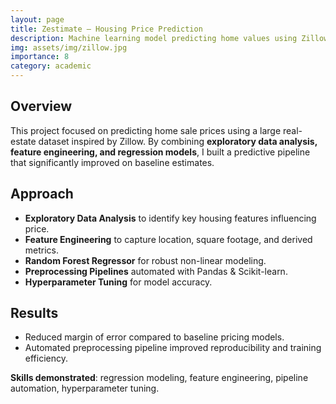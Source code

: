 ```yaml
---
layout: page
title: Zestimate — Housing Price Prediction
description: Machine learning model predicting home values using Zillow-like datasets with advanced feature engineering.
img: assets/img/zillow.jpg
importance: 8
category: academic
---
```


## Overview
This project focused on predicting home sale prices using a large real-estate dataset inspired by Zillow. By combining **exploratory data analysis, feature engineering, and regression models**, I built a predictive pipeline that significantly improved on baseline estimates.  

## Approach
- **Exploratory Data Analysis** to identify key housing features influencing price.  
- **Feature Engineering** to capture location, square footage, and derived metrics.  
- **Random Forest Regressor** for robust non-linear modeling.  
- **Preprocessing Pipelines** automated with Pandas & Scikit-learn.  
- **Hyperparameter Tuning** for model accuracy.  

## Results
- Reduced margin of error compared to baseline pricing models.  
- Automated preprocessing pipeline improved reproducibility and training efficiency.  

**Skills demonstrated**: regression modeling, feature engineering, pipeline automation, hyperparameter tuning.
